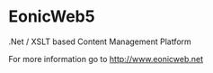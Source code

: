 # EonicWeb5
.Net / XSLT based Content Management Platform

For more information go to http://www.eonicweb.net